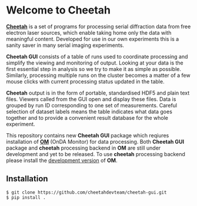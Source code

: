 # Welcome to Cheetah

[**Cheetah**](https://www.desy.de/~barty/cheetah/Cheetah/Welcome.html) is a set of programs for processing serial diffraction data from free electron laser sources, which enable taking home only the data with meaningful content.  Developed for use in our own experiments this is a sanity saver in many serial imaging experiments.

**Cheetah GUI** consists of a table of runs used to coordinate processing and simplify the viewing and monitoring of output.  Looking at your data is the first essential step in analysis so we try to make it as simple as possible.  Similarly, processing multiple runs on the cluster becomes a matter of a few mouse clicks with current processing status updated in the table.

**Cheetah** output is in the form of portable, standardised HDF5 and plain text files.  Viewers called from the GUI open and display these files. Data is grouped by run ID corresponding to one set of measurements.  Careful selection of dataset labels means the table indicates what data goes together and to provide a convenient result database for the whole experiment.

This repository contains new **Cheetah GUI** package which reqiures installation of [**OM**](https://www.ondamonitor.com/) (OnDA Monitor) for data processing. Both **Cheetah GUI** package and **cheetah** processing backend in **OM** are still under development and yet to be released. To use **cheetah** processing backend please install the [development version](https://github.com/omdevteam/om/tree/develop) of **OM**.

## Installation

```
$ git clone https://github.com/cheetahdevteam/cheetah-gui.git
$ pip install .
```

